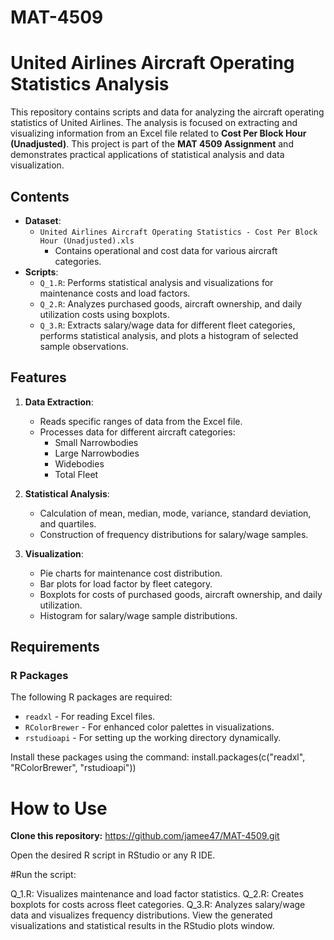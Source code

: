# MAT-4509
# United Airlines Aircraft Operating Statistics Analysis

This repository contains scripts and data for analyzing the aircraft operating statistics of United Airlines. The analysis is focused on extracting and visualizing information from an Excel file related to **Cost Per Block Hour (Unadjusted)**.
This project is part of the **MAT 4509 Assignment** and demonstrates practical applications of statistical analysis and data visualization.

## Contents

- **Dataset**: 
  - `United Airlines Aircraft Operating Statistics - Cost Per Block Hour (Unadjusted).xls`
    - Contains operational and cost data for various aircraft categories.
- **Scripts**: 
  - `Q_1.R`: Performs statistical analysis and visualizations for maintenance costs and load factors.
  - `Q_2.R`: Analyzes purchased goods, aircraft ownership, and daily utilization costs using boxplots.
  - `Q_3.R`: Extracts salary/wage data for different fleet categories, performs statistical analysis, and plots a histogram of selected sample observations.

## Features

1. **Data Extraction**: 
   - Reads specific ranges of data from the Excel file.
   - Processes data for different aircraft categories: 
     - Small Narrowbodies
     - Large Narrowbodies
     - Widebodies
     - Total Fleet

2. **Statistical Analysis**:
   - Calculation of mean, median, mode, variance, standard deviation, and quartiles.
   - Construction of frequency distributions for salary/wage samples.

3. **Visualization**:
   - Pie charts for maintenance cost distribution.
   - Bar plots for load factor by fleet category.
   - Boxplots for costs of purchased goods, aircraft ownership, and daily utilization.
   - Histogram for salary/wage sample distributions.

## Requirements

### R Packages
The following R packages are required:
- `readxl` - For reading Excel files.
- `RColorBrewer` - For enhanced color palettes in visualizations.
- `rstudioapi` - For setting up the working directory dynamically.

Install these packages using the command:
  install.packages(c("readxl", "RColorBrewer", "rstudioapi"))
# How to Use
**Clone this repository:**
      https://github.com/jamee47/MAT-4509.git


Open the desired R script in RStudio or any R IDE.

#Run the script:

Q_1.R: Visualizes maintenance and load factor statistics.
Q_2.R: Creates boxplots for costs across fleet categories.
Q_3.R: Analyzes salary/wage data and visualizes frequency distributions.
View the generated visualizations and statistical results in the RStudio plots window.
